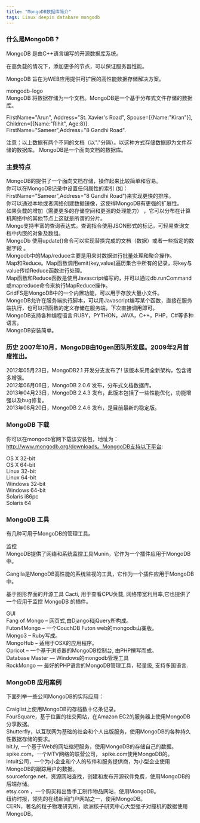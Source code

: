 ```yaml
---  
title: "MongoDB数据库简介"  
tags: Linux deepin database mongodb   
---  
```

  
### 什么是MongoDB ?  
MongoDB 是由C++语言编写的开源数据库系统。  
  
在高负载的情况下，添加更多的节点，可以保证服务器性能。  
  
MongoDB 旨在为WEB应用提供可扩展的高性能数据存储解决方案。  
  
mongodb-logo  
MongoDB 将数据存储为一个文档。MongoDB是一个基于分布式文件存储的数据库。  
  
 FirstName="Arun", Address="St. Xavier's Road", Spouse=[{Name:"Kiran"}], Children=[{Name:"Rihit", Age:8}].   
 FirstName="Sameer",Address="8 Gandhi Road".   
   
注意：以上数据有两个不同的文档（以"."分隔）。以这种方式存储数据即为文件存储的数据库。 MongoDB是一个面向文档的数据库。  
  
  
### 主要特点  
MongoDB的提供了一个面向文档存储，操作起来比较简单和容易。  
你可以在MongoDB记录中设置任何属性的索引 (如：FirstName="Sameer",Address="8 Gandhi Road")来实现更快的排序。  
你可以通过本地或者网络创建数据镜像，这使得MongoDB有更强的扩展性。  
如果负载的增加（需要更多的存储空间和更强的处理能力） ，它可以分布在计算机网络中的其他节点上这就是所谓的分片。  
Mongo支持丰富的查询表达式。查询指令使用JSON形式的标记，可轻易查询文档中内嵌的对象及数组。  
MongoDb 使用update()命令可以实现替换完成的文档（数据）或者一些指定的数据字段 。  
Mongodb中的Map/reduce主要是用来对数据进行批量处理和聚合操作。  
Map和Reduce。Map函数调用emit(key,value)遍历集合中所有的记录，将key与value传给Reduce函数进行处理。  
Map函数和Reduce函数是使用Javascript编写的，并可以通过db.runCommand或mapreduce命令来执行MapReduce操作。  
GridFS是MongoDB中的一个内置功能，可以用于存放大量小文件。  
MongoDB允许在服务端执行脚本，可以用Javascript编写某个函数，直接在服务端执行，也可以把函数的定义存储在服务端，下次直接调用即可。  
MongoDB支持各种编程语言:RUBY，PYTHON，JAVA，C++，PHP，C#等多种语言。  
MongoDB安装简单。  
  
### 历史 2007年10月，MongoDB由10gen团队所发展。2009年2月首度推出。  
2012年05月23日，MongoDB2.1 开发分支发布了! 该版本采用全新架构，包含诸多增强。  
2012年06月06日，MongoDB 2.0.6 发布，分布式文档数据库。  
2013年04月23日，MongoDB 2.4.3 发布，此版本包括了一些性能优化，功能增强以及bug修复。  
2013年08月20日，MongoDB 2.4.6 发布，是目前最新的稳定版。  
  
### MongoDB 下载  
你可以在mongodb官网下载该安装包，地址为： http://www.mongodb.org/downloads。MonggoDB支持以下平台:  
  
OS X 32-bit  
OS X 64-bit  
Linux 32-bit  
Linux 64-bit  
Windows 32-bit  
Windows 64-bit  
Solaris i86pc  
Solaris 64  
  
### MongoDB 工具  
有几种可用于MongoDB的管理工具。  
  
监控  
MongoDB提供了网络和系统监控工具Munin，它作为一个插件应用于MongoDB中。  
  
Gangila是MongoDB高性能的系统监视的工具，它作为一个插件应用于MongoDB中。  
  
基于图形界面的开源工具 Cacti, 用于查看CPU负载, 网络带宽利用率,它也提供了一个应用于监控 MongoDB 的插件。  
  
GUI  
Fang of Mongo – 网页式,由Django和jQuery所构成。  
Futon4Mongo – 一个CouchDB Futon web的mongodb山寨版。  
Mongo3 – Ruby写成。  
MongoHub – 适用于OSX的应用程序。  
Opricot – 一个基于浏览器的MongoDB控制台, 由PHP撰写而成。  
Database Master — Windows的mongodb管理工具  
RockMongo — 最好的PHP语言的MongoDB管理工具，轻量级, 支持多国语言.  
  
### MongoDB 应用案例  
下面列举一些公司MongoDB的实际应用：  
  
Craiglist上使用MongoDB的存档数十亿条记录。  
FourSquare，基于位置的社交网站，在Amazon EC2的服务器上使用MongoDB分享数据。  
Shutterfly，以互联网为基础的社会和个人出版服务，使用MongoDB的各种持久性数据存储的要求。  
bit.ly, 一个基于Web的网址缩短服务，使用MongoDB的存储自己的数据。  
spike.com，一个MTV网络的联营公司， spike.com使用MongoDB的。  
Intuit公司，一个为小企业和个人的软件和服务提供商，为小型企业使用MongoDB的跟踪用户的数据。  
sourceforge.net，资源网站查找，创建和发布开源软件免费，使用MongoDB的后端存储。  
etsy.com ，一个购买和出售手工制作物品网站，使用MongoDB。  
纽约时报，领先的在线新闻门户网站之一，使用MongoDB。  
CERN，著名的粒子物理研究所，欧洲核子研究中心大型强子对撞机的数据使用MongoDB。